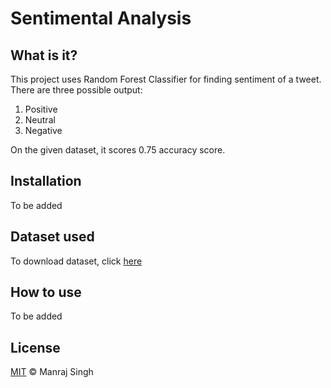 # Sentimental Analysis

## What is it?
This project uses Random Forest Classifier for finding sentiment of a tweet. There are three possible output:

1. Positive
2. Neutral
3. Negative

On the given dataset, it scores 0.75 accuracy score.

## Installation
To be added

## Dataset used

To download dataset, click [here](https://www.kaggle.com/crowdflower/twitter-airline-sentiment/downloads/twitter-airline-sentiment.zip)

## How to use
To be added

## License
[MIT](https://github.com/ManrajGrover/Sentimental-Analysis/edit/master/README.md) © Manraj Singh
